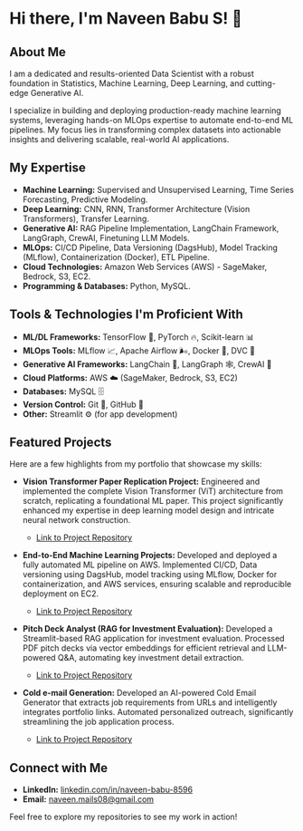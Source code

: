 # Hi there, I'm Naveen Babu S! 👋

## About Me

I am a dedicated and results-oriented Data Scientist with a robust foundation in Statistics, Machine Learning, Deep Learning, and cutting-edge Generative AI. 
<!--
My journey, transitioning from Mechanical Engineering and Civil Service preparation into the dynamic field of Data Science, has equipped me with a unique blend of analytical rigor, perseverance, and a passion for solving complex problems with data-driven solutions.
-->

I specialize in building and deploying production-ready machine learning systems, leveraging hands-on MLOps expertise to automate end-to-end ML pipelines. My focus lies in transforming complex datasets into actionable insights and delivering scalable, real-world AI applications.

## My Expertise

* **Machine Learning:** Supervised and Unsupervised Learning, Time Series Forecasting, Predictive Modeling.
* **Deep Learning:** CNN, RNN, Transformer Architecture (Vision Transformers), Transfer Learning.
* **Generative AI:** RAG Pipeline Implementation, LangChain Framework, LangGraph, CrewAI, Finetuning LLM Models.
* **MLOps:** CI/CD Pipeline, Data Versioning (DagsHub), Model Tracking (MLflow), Containerization (Docker), ETL Pipeline.
* **Cloud Technologies:** Amazon Web Services (AWS) - SageMaker, Bedrock, S3, EC2.
* **Programming & Databases:** Python, MySQL.

## Tools & Technologies I'm Proficient With

* **ML/DL Frameworks:** TensorFlow 🧠, PyTorch 🔥, Scikit-learn 📊
* **MLOps Tools:** MLflow 📈, Apache Airflow 🌬️, Docker 🐳, DVC 💾
* **Generative AI Frameworks:** LangChain 🔗, LangGraph 🕸️, CrewAI 🤖
* **Cloud Platforms:** AWS ☁️ (SageMaker, Bedrock, S3, EC2)
* **Databases:** MySQL 🗄️
* **Version Control:** Git 🌳, GitHub 🐙
* **Other:** Streamlit ⚙️ (for app development)

## Featured Projects

Here are a few highlights from my portfolio that showcase my skills:

* **Vision Transformer Paper Replication Project:** Engineered and implemented the complete Vision Transformer (ViT) architecture from scratch, replicating a foundational ML paper. This project significantly enhanced my expertise in deep learning model design and intricate neural network construction.
    * [Link to Project Repository](https://github.com/Naveen-DS08/ViT_paper_replication.git)
      

* **End-to-End Machine Learning Projects:** Developed and deployed a fully automated ML pipeline on AWS. Implemented CI/CD, Data versioning using DagsHub, model tracking using MLflow, Docker for containerization, and AWS services, ensuring scalable and reproducible deployment on EC2.
    * [Link to Project Repository](https://www.google.com/search?q=https://github.com/Naveen-DS08/end-to-end-ML_project.git)

* **Pitch Deck Analyst (RAG for Investment Evaluation):** Developed a Streamlit-based RAG application for investment evaluation. Processed PDF pitch decks via vector embeddings for efficient retrieval and LLM-powered Q&A, automating key investment detail extraction.
    * [Link to Project Repository](https://www.google.com/search?q=https://github.com/Naveen-DS08/RAG_for_Investment_evaluation.git)

* **Cold e-mail Generation:** Developed an AI-powered Cold Email Generator that extracts job requirements from URLs and intelligently integrates portfolio links. Automated personalized outreach, significantly streamlining the job application process.
    * [Link to Project Repository](https://www.google.com/search?q=https://github.com/Naveen-DS08/Cold_e-mail_Generator)


## Connect with Me

* **LinkedIn:** [linkedin.com/in/naveen-babu-8596](http://www.linkedin.com/in/naveen-babu-8596)
* **Email:** naveen.mails08@gmail.com

Feel free to explore my repositories to see my work in action!

<!--
**Naveen-DS08/Naveen-DS08** is a ✨ _special_ ✨ repository because its `README.md` (this file) appears on your GitHub profile.

Here are some ideas to get you started:

- 🔭 I’m currently working on ...
- 🌱 I’m currently learning ...
- 👯 I’m looking to collaborate on ...
- 🤔 I’m looking for help with ...
- 💬 Ask me about ...
- 📫 How to reach me: ...
- 😄 Pronouns: ...
- ⚡ Fun fact: ...
-->

